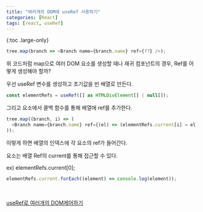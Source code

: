 ```yaml
---
title: "여러개의 DOM에 useRef 사용하기"
categories: [React]
tags: [react, useRef]
---
```


{:toc .large-only}

```js
tree.map(branch => <Branch name={branch.name} ref={??} />);
```

위 코드처럼 map으로 여러 DOM 요소를 생성할 때나 재귀 컴포넌트의 경우, Ref를 어떻게 생성해야 할까?

우선 useRef 변수를 생성하고 초기값을 빈 배열로 만든다.

```js
const elementRefs = useRef([] as HTMLDivElement[] | null[]);
```

그리고 요소에서 콜백 함수를 통해 배열에 ref를 추가한다.

```js
tree.map((branch, i) => (
  <Branch name={branch.name} ref={(el) => (elementRefs.current[i] = el)} />
));
```

이렇게 하면 배열의 인덱스에 각 요소의 ref가 들어간다.

요소는 배열 Ref의 current를 통해 접근할 수 있다.

ex) elementRefs.current[0];

```js
elementRefs.current.forEach((element) => console.log(element));
```

<br/>

[useRef로 여러개의 DOM제어하기](https://velog.io/@chaerin00/useRef%EB%A1%9C-%EC%97%AC%EB%9F%AC%EA%B0%9C%EC%9D%98-DOM%EC%A0%9C%EC%96%B4%ED%95%98%EA%B8%B0)
